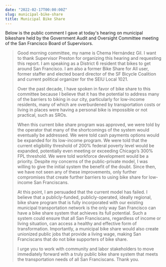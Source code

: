 ```yaml
---
date: "2022-02-17T00:00:00Z"
slug: municipal-bike-share
title: Municipal Bike Share
---
```

Below is the public comment I gave at today's hearing on municipal bikeshare held by the Government Audit and Oversight Committee meeting of the San Francisco Board of Supervisors.<!--more-->

> Good morning committee, my name is Chema Hernández Gil. I want to thank Supervisor Preston for organizing this hearing and requesting this report. I am speaking as a District 6 resident that bikes to get around San Francisco. I am also a former Bike Share for All user, former staffer and elected board director of the SF Bicycle Coalition and current political organizer for the SEIU Local 1021.
>
> Over the past decade, I have spoken in favor of bike share to this committee because I believe that it has the potential to address many of the barriers to biking in our city, particularly for low-income residents, many of which are overburdened by transportation costs or living in places were having a personal bike is impossible or not practical, such as SROs.
>
>When this current bike share program was approved, we were told by the operator that many of the shortcomings of the system would eventually be addressed. We were told cash payments options would be expanded for its low-income program. We were told that the current eligibility threshold of 200% federal poverty level would be expanded, potentially even meeting or exceeding Chicago’s 300% FPL threshold. We were told workforce development would be a priority. Despite my concerns of the public-private model, I was willing to give the initial system the benefit of the doubt. Since then, we have not seen any of these improvements, only further compromises that create further barriers to using bike share for low-income San Franciscans.
>
>At this point, I am persuaded that the current model has failed. I believe that a publicly-funded, publicly-operated, ideally regional, bike share program that is fully incorporated with our existing municipal transportation network is the only way San Francisco can have a bike share system that achieves its full potential. Such a system could ensure that all San Franciscans, regardless of income or living situation, can access a healthy and effective form of transformation. Importantly, a municipal bike share would also create unionized public jobs that provide a living wage, making San Franciscans that do not bike supporters of bike share.
>
>I urge you to work with community and labor stakeholders to move immediately forward with a truly public bike share system that meets the transportation needs of all San Franciscans. Thank you.

